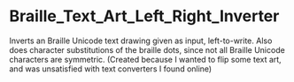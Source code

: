 # Braille_Text_Art_Left_Right_Inverter
Inverts an Braille Unicode text drawing given as input, left-to-write. Also does character substitutions of the braille dots, since not all Braille Unicode characters are symmetric. (Created because I wanted to flip some text art, and was unsatisfied with text converters I found online)
